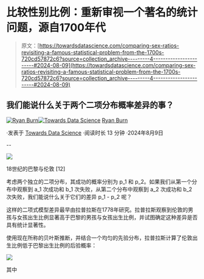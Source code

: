 # 比较性别比例：重新审视一个著名的统计问题，源自1700年代

> 原文：[https://towardsdatascience.com/comparing-sex-ratios-revisiting-a-famous-statistical-problem-from-the-1700s-720cd57872c6?source=collection_archive---------4-----------------------#2024-08-09](https://towardsdatascience.com/comparing-sex-ratios-revisiting-a-famous-statistical-problem-from-the-1700s-720cd57872c6?source=collection_archive---------4-----------------------#2024-08-09)

## 我们能说什么关于两个二项分布概率差异的事？

[](https://medium.com/@ryan.burn?source=post_page---byline--720cd57872c6--------------------------------)[![Ryan Burn](../Images/5d45aa3c86bbcd5f30e92f2cb6a484f6.png)](https://medium.com/@ryan.burn?source=post_page---byline--720cd57872c6--------------------------------)[](https://towardsdatascience.com/?source=post_page---byline--720cd57872c6--------------------------------)[![Towards Data Science](../Images/a6ff2676ffcc0c7aad8aaf1d79379785.png)](https://towardsdatascience.com/?source=post_page---byline--720cd57872c6--------------------------------) [Ryan Burn](https://medium.com/@ryan.burn?source=post_page---byline--720cd57872c6--------------------------------)

·发表于 [Towards Data Science](https://towardsdatascience.com/?source=post_page---byline--720cd57872c6--------------------------------) ·阅读时长 13 分钟 ·2024年8月9日

--

![](../Images/0201e703b4c74727ca6ffbca9b0d1de3.png)

18世纪的巴黎与伦敦 [12]

考虑两个独立的二项分布，其成功的概率分别为 p_1 和 p_2。如果我们从第一个分布中观察到 a_1 次成功和 b_1 次失败，从第二个分布中观察到 a_2 次成功和 b_2 次失败，我们能说什么关于它们的差异 p_1 - p_2 呢？

这样的二项式模型差异最早由拉普拉斯在1778年研究。拉普拉斯观察到伦敦的男孩与女孩出生比例显著高于巴黎的男孩与女孩出生比例，并试图确定这种差异是否具有统计显著性。

使用现在所称的贝叶斯推断，并结合一个均匀的先验分布，拉普拉斯计算了伦敦出生比例低于巴黎出生比例的后验概率：

![](../Images/f059187c55a38e8bbe037b2c95741b7b.png)

其中
